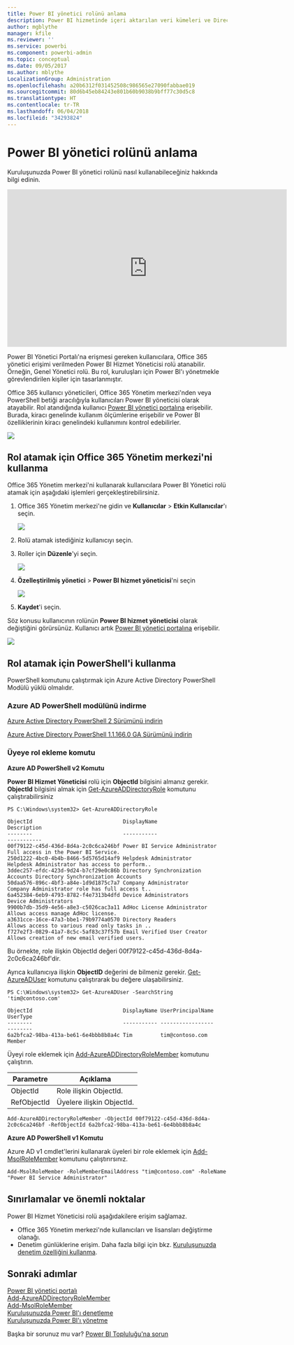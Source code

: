 ```yaml
---
title: Power BI yönetici rolünü anlama
description: Power BI hizmetinde içeri aktarılan veri kümeleri ve DirectQuery için satır düzeyi güvenliği yapılandırma.
author: mgblythe
manager: kfile
ms.reviewer: ''
ms.service: powerbi
ms.component: powerbi-admin
ms.topic: conceptual
ms.date: 09/05/2017
ms.author: mblythe
LocalizationGroup: Administration
ms.openlocfilehash: a20b6312f031452508c986565e27090fabbae019
ms.sourcegitcommit: 80d6b45eb84243e801b60b9038b9bff77c30d5c8
ms.translationtype: HT
ms.contentlocale: tr-TR
ms.lasthandoff: 06/04/2018
ms.locfileid: "34293824"
---
```

# <a name="understanding-the-power-bi-admin-role"></a>Power BI yönetici rolünü anlama
Kuruluşunuzda Power BI yönetici rolünü nasıl kullanabileceğiniz hakkında bilgi edinin.

<iframe width="640" height="360" src="https://www.youtube.com/embed/PQRbdJgEm3k?showinfo=0" frameborder="0" allowfullscreen></iframe>

Power BI Yönetici Portalı'na erişmesi gereken kullanıcılara, Office 365 yönetici erişimi verilmeden Power BI Hizmet Yöneticisi rolü atanabilir. Örneğin, Genel Yönetici rolü. Bu rol, kuruluşları için Power BI'ı yönetmekle görevlendirilen kişiler için tasarlanmıştır.

Office 365 kullanıcı yöneticileri, Office 365 Yönetim merkezi'nden veya PowerShell betiği aracılığıyla kullanıcıları Power BI yöneticisi olarak atayabilir. Rol atandığında kullanıcı [Power BI yönetici portalına](service-admin-portal.md) erişebilir. Burada, kiracı genelinde kullanım ölçümlerine erişebilir ve Power BI özelliklerinin kiracı genelindeki kullanımını kontrol edebilirler.

![](media/service-admin-role/powerbi-admin-portal.png)

## <a name="using-the-office-365-admin-center-to-assign-a-role"></a>Rol atamak için Office 365 Yönetim merkezi'ni kullanma
Office 365 Yönetim merkezi'ni kullanarak kullanıcılara Power BI Yönetici rolü atamak için aşağıdaki işlemleri gerçekleştirebilirsiniz.

1. Office 365 Yönetim merkezi'ne gidin ve **Kullanıcılar** > **Etkin Kullanıcılar**'ı seçin.
   
    ![](media/service-admin-role/powerbi-admin-users.png)
2. Rolü atamak istediğiniz kullanıcıyı seçin.
3. Roller için **Düzenle**'yi seçin.
   
    ![](media/service-admin-role/powerbi-admin-edit-roles.png)
4. **Özelleştirilmiş yönetici** > **Power BI hizmet yöneticisi**'ni seçin
   
    ![](media/service-admin-role/powerbi-admin-role.png)
5. **Kaydet**'i seçin.

Söz konusu kullanıcının rolünün **Power BI hizmet yöneticisi** olarak değiştiğini görürsünüz. Kullanıcı artık [Power BI yönetici portalına](service-admin-portal.md) erişebilir.

![](media/service-admin-role/powerbi-admin-role-set.png)

## <a name="using-powershell-to-assign-a-role"></a>Rol atamak için PowerShell'i kullanma
PowerShell komutunu çalıştırmak için Azure Active Directory PowerShell Modülü yüklü olmalıdır.

### <a name="download-azure-ad-powershell-module"></a>Azure AD PowerShell modülünü indirme
[Azure Active Directory PowerShell 2 Sürümünü indirin](https://github.com/Azure/azure-docs-powershell-azuread/blob/master/Azure%20AD%20Cmdlets/AzureAD/index.md)

[Azure Active Directory PowerShell 1.1.166.0 GA Sürümünü indirin](http://connect.microsoft.com/site1164/Downloads/DownloadDetails.aspx?DownloadID=59185)

### <a name="command-to-add-role-to-member"></a>Üyeye rol ekleme komutu
**Azure AD PowerShell v2 Komutu**

**Power BI Hizmet Yöneticisi** rolü için **ObjectId** bilgisini almanız gerekir. **ObjectId** bilgisini almak için [Get-AzureADDirectoryRole](https://docs.microsoft.com/powershell/azuread/v2/get-azureaddirectoryrole) komutunu çalıştırabilirsiniz

```
PS C:\Windows\system32> Get-AzureADDirectoryRole

ObjectId                             DisplayName                        Description
--------                             -----------                        -----------
00f79122-c45d-436d-8d4a-2c0c6ca246bf Power BI Service Administrator     Full access in the Power BI Service.
250d1222-4bc0-4b4b-8466-5d5765d14af9 Helpdesk Administrator             Helpdesk Administrator has access to perform..
3ddec257-efdc-423d-9d24-b7cf29e0c86b Directory Synchronization Accounts Directory Synchronization Accounts
50daa576-896c-4bf3-a84e-1d9d1875c7a7 Company Administrator              Company Administrator role has full access t..
6a452384-6eb9-4793-8782-f4e7313b4dfd Device Administrators              Device Administrators
9900b7db-35d9-4e56-a8e3-c5026cac3a11 AdHoc License Administrator        Allows access manage AdHoc license.
a3631cce-16ce-47a3-bbe1-79b9774a0570 Directory Readers                  Allows access to various read only tasks in ..
f727e2f3-0829-41a7-8c5c-5af83c37f57b Email Verified User Creator        Allows creation of new email verified users.
```

Bu örnekte, role ilişkin ObjectId değeri 00f79122-c45d-436d-8d4a-2c0c6ca246bf'dir.

Ayrıca kullanıcıya ilişkin **ObjectID** değerini de bilmeniz gerekir. [Get-AzureADUser](https://docs.microsoft.com/powershell/azuread/v2/get-azureaduser) komutunu çalıştırarak bu değere ulaşabilirsiniz.

```
PS C:\Windows\system32> Get-AzureADUser -SearchString 'tim@contoso.com'

ObjectId                             DisplayName UserPrincipalName      UserType
--------                             ----------- -----------------      --------
6a2bfca2-98ba-413a-be61-6e4bbb8b8a4c Tim         tim@contoso.com        Member
```

Üyeyi role eklemek için [Add-AzureADDirectoryRoleMember](https://docs.microsoft.com/powershell/azuread/v2/add-azureaddirectoryrolemember) komutunu çalıştırın.

| Parametre | Açıklama |
| --- | --- |
| ObjectId |Role ilişkin ObjectId. |
| RefObjectId |Üyelere ilişkin ObjectId. |

```
Add-AzureADDirectoryRoleMember -ObjectId 00f79122-c45d-436d-8d4a-2c0c6ca246bf -RefObjectId 6a2bfca2-98ba-413a-be61-6e4bbb8b8a4c
```

**Azure AD PowerShell v1 Komutu**

Azure AD v1 cmdlet'lerini kullanarak üyeleri bir role eklemek için [Add-MsolRoleMember](https://docs.microsoft.com/powershell/msonline/v1/add-msolrolemember) komutunu çalıştırırsınız.

```
Add-MsolRoleMember -RoleMemberEmailAddress "tim@contoso.com" -RoleName "Power BI Service Administrator"
```

## <a name="limitations-and-considerations"></a>Sınırlamalar ve önemli noktalar
Power BI Hizmet Yöneticisi rolü aşağıdakilere erişim sağlamaz.

* Office 365 Yönetim merkezi'nde kullanıcıları ve lisansları değiştirme olanağı.
* Denetim günlüklerine erişim. Daha fazla bilgi için bkz. [Kuruluşunuzda denetim özelliğini kullanma](service-admin-auditing.md).

## <a name="next-steps"></a>Sonraki adımlar
[Power BI yönetici portalı](service-admin-portal.md)  
[Add-AzureADDirectoryRoleMember](https://docs.microsoft.com/powershell/azuread/v2/add-azureaddirectoryrolemember)  
[Add-MsolRoleMember](https://docs.microsoft.com/powershell/msonline/v1/add-msolrolemember)  
[Kuruluşunuzda Power BI'ı denetleme](service-admin-auditing.md)  
[Kuruluşunuzda Power BI'ı yönetme](service-admin-administering-power-bi-in-your-organization.md)  

Başka bir sorunuz mu var? [Power BI Topluluğu'na sorun](http://community.powerbi.com/)

